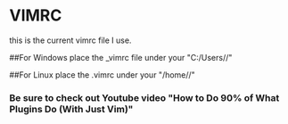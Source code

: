 # VIMRC
this is the current vimrc file I use.

##For Windows
place the _vimrc file under your "C:/Users/<your user name>/"

##For Linux
place the .vimrc under your "/home/<your user name>/"


### Be sure to check out Youtube video "How to Do 90% of What Plugins Do (With Just Vim)" 
